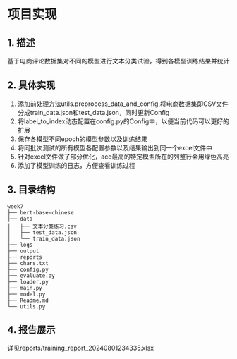 # 项目实现
## 1. 描述
基于电商评论数据集对不同的模型进行文本分类试验，得到各模型训练结果并统计
## 2. 具体实现
1. 添加前处理方法utils.preprocess_data_and_config,将电商数据集即CSV文件分成train_data.json和test_data.json，同时更新Config
2. 将label_to_index动态配置在config.py的Config中，以便当前代码可以更好的扩展
3. 保存各模型不同epoch的模型参数以及训练结果
4. 将同批次测试的所有模型各配置参数以及结果输出到同一个excel文件中
5. 针对excel文件做了部分优化，acc最高的特定模型所在的列整行会用绿色高亮
6. 添加了模型训练的日志，方便查看训练过程
## 3. 目录结构
```mermaid
week7
├── bert-base-chinese
├── data
│   ├── 文本分类练习.csv
│   ├── test_data.json
│   └── train_data.json
├── logs
├── output
├── reports
├── chars.txt
├── config.py
├── evaluate.py
├── loader.py
├── main.py
├── model.py
├── Readme.md
└── utils.py
```
## 4. 报告展示
详见reports/training_report_20240801234335.xlsx